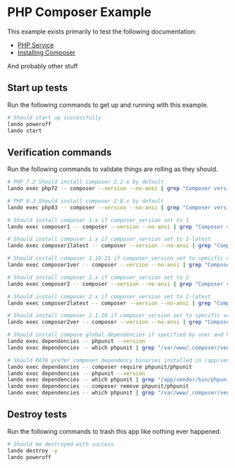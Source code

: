 # PHP Composer Example

This example exists primarily to test the following documentation:

* [PHP Service](https://docs.lando.dev/config/php.html)
* [Installing Composer](https://docs.lando.dev/config/php.html#installing-composer)

And probably other stuff

## Start up tests

Run the following commands to get up and running with this example.

```bash
# Should start up successfully
lando poweroff
lando start
```

## Verification commands

Run the following commands to validate things are rolling as they should.

```bash
# PHP 7.2 Should install composer 2.2.x by default
lando exec php72 -- composer --version --no-ansi | grep "Composer version 2.2."

# PHP 8.3 Should install composer 2.8.x by default
lando exec php83 -- composer --version --no-ansi | grep "Composer version 2.8."

# Should install composer 1.x if composer_version set to 1
lando exec composer1 -- composer --version --no-ansi | grep "Composer version 1."

# Should install composer 1.x if composer_version set to 1-latest
lando exec composer1latest -- composer --version --no-ansi | grep "Composer version 1."

# Should install composer 1.10.21 if composer_version set to specific version
lando exec composer1ver -- composer --version --no-ansi | grep "Composer version 1.10.21"

# Should install composer 2.x if composer_version set to 2
lando exec composer2 -- composer --version --no-ansi | grep "Composer version 2."

# Should install composer 2.x if composer_version set to 2-latest
lando exec composer2latest -- composer --version --no-ansi | grep "Composer version 2."

# Should install composer 2.1.10 if composer_version set to specific version
lando exec composer2ver -- composer --version --no-ansi | grep "Composer version 2.1.10"

# Should install compose global dependencies if specified by user and have them available in PATH
lando exec dependencies -- phpunit --version
lando exec dependencies -- which phpunit | grep "/var/www/.composer/vendor/bin/phpunit"

# Should PATH prefer composer dependency binaries installed in /app/vendor over global ones
lando exec dependencies -- composer require phpunit/phpunit
lando exec dependencies -- phpunit --version
lando exec dependencies -- which phpunit | grep "/app/vendor/bin/phpunit"
lando exec dependencies -- composer remove phpunit/phpunit
lando exec dependencies -- which phpunit | grep "/var/www/.composer/vendor/bin/phpunit"
```

## Destroy tests

Run the following commands to trash this app like nothing ever happened.

```bash
# Should be destroyed with success
lando destroy -y
lando poweroff
```
